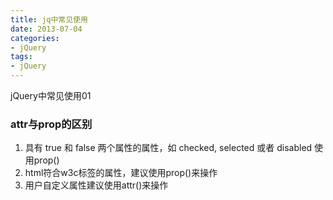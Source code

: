 ```yaml
---
title: jq中常见使用
date: 2013-07-04
categories: 
- jQuery
tags:
- jQuery
---
```

jQuery中常见使用01

<!-- more -->

### attr与prop的区别

1. 具有 true 和 false 两个属性的属性，如 checked, selected 或者 disabled 使用prop()
2. html符合w3c标签的属性，建议使用prop()来操作
3. 用户自定义属性建议使用attr()来操作

















